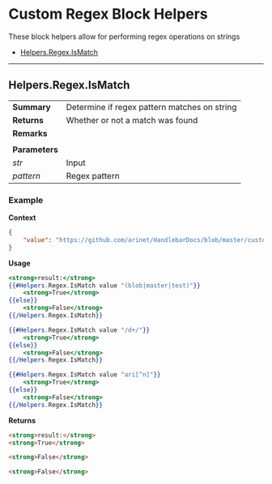 # Custom Regex Block Helpers
These block helpers allow for performing regex operations on strings

* [Helpers.Regex.IsMatch](#helpersregexismatch)

---
## Helpers.Regex.IsMatch
|||
|-|-|
|**Summary**|Determine if regex pattern matches on string|
|**Returns**|Whether or not a match was found|
|**Remarks**||
|||
|**Parameters**||
|_str_|Input|
|_pattern_|Regex pattern|

### Example
**Context**
``` json
{
    "value": "https://github.com/arinet/HandlebarDocs/blob/master/customHelpers.md"
}
```
**Usage**
``` handlebars
<strong>result:</strong>
{{#Helpers.Regex.IsMatch value "(blob|master|test)"}}
    <strong>True</strong>
{{else}}
    <strong>False</strong>
{{/Helpers.Regex.IsMatch}}

{{#Helpers.Regex.IsMatch value "/d+/"}}
    <strong>True</strong>
{{else}}
    <strong>False</strong>
{{/Helpers.Regex.IsMatch}}

{{#Helpers.Regex.IsMatch value "ari[^n]"}}
    <strong>True</strong>
{{else}}
    <strong>False</strong>
{{/Helpers.Regex.IsMatch}}
```
**Returns**
``` html
<strong>result:</strong>
<strong>True</strong>

<strong>False</strong>

<strong>False</strong>
```